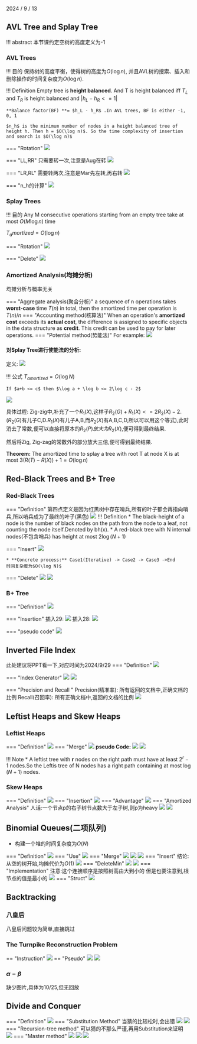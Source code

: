 2024 / 9 / 13

## AVL Tree and Splay Tree 

!!! abstract
    本节课约定空树的高度定义为-1

### AVL Trees
!!! 目的
    保持树的高度平衡，使得树的高度为$O(\log n)$, 并且AVL树的搜索、插入和删除操作的时间复杂度为$O(\log n)$.

!!! Definition
    Empty tree is **height balanced**. And T is height balanced iff $T_L$  and  $T_R$ is height balanced and $|h_L - h_R <= 1|$

    **Balance factor(BF) **= $h_L - h_R$ .In AVL trees, BF is either -1, 0, 1

    $n_h$ is the minimum number of nodes in a height balanced tree of height h. Then h = $O(\log n)$. So the time complexity of insertion and search is $O(\log n)$


=== "Rotation"
    <img src="../image/AVL_Tree/Rotation.png">

=== "LL,RR"
    只需要转一次,注意是Aug在转
    <img src="../image/AVL_Tree/LL.png">

=== "LR,RL"
    需要转两次,注意是Mar先左转,再右转
    <img src="../image/AVL_Tree/LR.png">

=== "n_h的计算"
    <img src="../image/AVL_Tree/n_h.png">

### Splay Trees 
!!! 目的
    Any M consecutive operations starting from an empty tree take at most $O(M\log n)$ time

$T_amortized = O(\log n)$

=== "Rotation"
    <img src="../image/SplayTree/SplayTree.png">

=== "Delete"
    <img src="../image/SplayTree/Del.png">

### Amortized Analysis(均摊分析)
均摊分析与概率无关

=== "Aggregate analysis(聚合分析)"
    a sequence of n operations takes **worst-case** time $T(n)$ in total, then the amortized time per operation is $T(n)/n$
=== "Accounting method(核算法)"
    When an operation's **amortized cost** exceeds its **actual cost**, the difference is assigned to specific objects in the data structure as **credit**. This credit can be used to pay for later operations.
=== "Potential method(势能法)" 
    For example:
    <img src="../image/Amortized/PotentialMethod.png">

#### 对Splay Tree进行使能法的分析:
定义:
<img src="../image/Amortized/Def.png">

!!! 公式
    $T_{amortized} = O(\log N)$

    If $a+b <= c$ then $\log a + \log b <= 2\log c - 2$

<img src="../image/Amortized/Analyse.png">

具体过程:
Zig-zig中,补充了一个$R_1(X)$,这样子$R_2(G)+R_1(X) <= 2R_2(X) - 2$.($R_2(G)$有儿子C,D.$R_1(X)$有儿子A,B,而$R_2(X)$有A,B,C,D,所以可以用这个等式),此时消去了常数,便可以直接将原本的$R_2(P)放大为R_2(X)$,便可得到最终结果.

然后将Zig, Zig-zag的常数外的部分放大三倍,便可得到最终结果.

**Theorem:** The amortized time to splay a tree with root T at node X is at most $3(R(T)-R(X))+1 = O(\log n)$ 

## Red-Black Trees and B+ Tree

### Red-Black Trees
=== "Definition"
    第四点定义是因为红黑树中存在哨兵,所有的叶子都会再指向哨兵,所以哨兵成为了最终的叶子(黑色)
    <img src="../image/RedBlack_Tree/RedBlackTree.png">
    !!! Definition
        * The black-height of a node is the number of black nodes on the path from the node to a leaf, not counting the node itself.Denoted by bh(x).
        * A red-black tree with N internal nodes(不包含哨兵) has height at most $2\log(N+1)$

=== "Insert"
    <img src="../image/RedBlack_Tree/Insert.png">

    * **Concrete process:** Case1(Iterative) -> Case2 -> Case3 ->End
    时间复杂度为$O(\log N)$
=== "Delete"
    <img src="../image/RedBlack_Tree/Delete1.png">
    <img src="../image/RedBlack_Tree/Delete2.png">


### B+ Tree

=== "Definition"
    <img src="../image/B+Tree/Definition.png">

=== "Insertion"
    插入29:
    <img src="../image/B+Tree/Insertion1.png">
    插入28:
    <img src="../image/B+Tree/Insertion2.png">

=== "pseudo code"
    <img src="../image/B+Tree/pseudo.png">

## Inverted File Index
此处建议将PPT看一下,对应时间为2024/9/29
=== "Definition"
    <img src="../image/Inverted_File_Index/Definition.png">

=== "Index Generator"
    <img src="../image/Inverted_File_Index/Generator.png">
    <img src="../image/Inverted_File_Index/Generator2.png">

=== "Precision and Recall   "
    Precision(精准率): 所有返回的文档中,正确文档的比例
    Recall(召回率): 所有正确文档中,返回的文档的比例
    <img src="../image/Inverted_File_Index/Precision_Recall.png">
## Leftist Heaps and Skew Heaps

### Leftist Heaps
=== "Definition"
    <img src="../image/Leftist_Heaps/Definition.png">
=== "Merge"
    <img src="../image/Leftist_Heaps/Merge.png">
    **pseudo Code:**
    <img src="../image/Leftist_Heaps/MergeCode.png">
    <img src="../image/Leftist_Heaps/MergeIterative.png">
    

!!! Note
    * A leftist tree with **r** nodes on the right path must have at least $2^r-1$ nodes.So the Leftis tree of N nodes has a right path containing at most $\log (N+1)$ nodes.

### Skew Heaps

=== "Definition"
    <img src="../image/SkewHeaps/Definition.png">
=== "Insertion"
    <img src="../image/SkewHeaps/Insertion.png">
=== "Advantage"
    <img src="../image/SkewHeaps/Advantage.png">
=== "Amortized Analysis"
    人话:一个节点p的右子树节点数大于左子树,则p为heavy
    <img src="../image/SkewHeaps/Amortized.png">
    <img src="../image/SkewHeaps/Amortized1.png">
    
## Binomial Queues(二项队列)
* 构建一个堆的时间复杂度为$O(N)$

=== "Definition"
    <img src="../image/Binomial_Queues/Definition.png">
=== "Use"
    <img src="../image/Binomial_Queues/use.png">
=== "Merge"
    <img src="../image/Binomial_Queues/merge.png">
    <img src="../image/Binomial_Queues/MergeCode.png">
    <img src="../image/Binomial_Queues/MergeCode1.png">
=== "Insert"
    结论:从空的树开始,均摊代价为$O(1)$
    <img src="../image/Binomial_Queues/insert.png">
=== "DeleteMin"
    <img src="../image/Binomial_Queues/DeleteMin.png">
    <img src="../image/Binomial_Queues/DeleteMinCode.png">
=== "Implementation"
    注意:这个连接顺序是按照树高由大到小的
    但是也要注意到,根节点的值是最小的
    <img src="../image/Binomial_Queues/Implementation.png">
=== "Struct"
    <img src="../image/Binomial_Queues/Struct.png">


## Backtracking

### 八皇后
八皇后问题较为简单,直接跳过
### The Turnpike Reconstruction Problem

== "Instruction"
    <img src="../image/Backtracking/Turnpike.png">
== "Pseudo"
    <img src="../image/Backtracking/Turnpike1.png">
    <img src="../image/Backtracking/Turnpike2.png">

### $\alpha - \beta$
缺少图片,具体为10/25,但无回放
## Divide and Conquer

=== "Definition"
    <img src="../image/DivideConquer/Definition.png">
=== "Substitution Method"
    当猜的比较松时,会出错
    <img src="../image/DivideConquer/Substitution.png">
    <img src="../image/DivideConquer/Substitution1.png">
=== "Recursion-tree method"
    可以猜的不那么严谨,再用Substitution来证明   
    <img src="../image/DivideConquer/RecursionTree.png">
=== "Master method"
    <img src="../image/DivideConquer/Master.png">
    <img src="../image/DivideConquer/Master1.png">
    <img src="../image/DivideConquer/Master2.png">